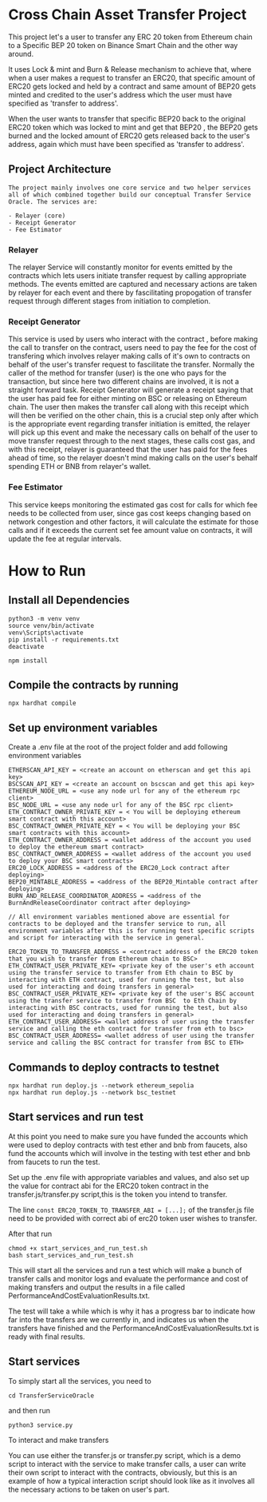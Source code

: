 # Cross Chain Asset Transfer Project

This project let's a user to transfer any ERC 20 token from Ethereum chain to a Specific BEP 20 token on Binance Smart Chain and the other way around.

It uses Lock & mint and Burn & Release mechanism to achieve that, where when a user makes a request to transfer an ERC20, that specific amount of ERC20 gets locked and held by a contract and same amount of BEP20 gets minted and credited to the user's address which the user must have specified as 'transfer to address'.

When the user wants to transfer that specific BEP20 back to the original ERC20 token which was locked to mint and get that BEP20 , the BEP20 gets burned and the locked amount of ERC20 gets released back to the user's address, again which must have been specified as 'transfer to address'.


## Project Architecture

    The project mainly involves one core service and two helper services all of which combined together build our conceptual Transfer Service Oracle. The services are:

    - Relayer (core)
    - Receipt Generator
    - Fee Estimator

### Relayer
The relayer Service will constantly monitor for events emitted by the contracts which lets users initiate transfer request by calling appropriate methods.
The events emitted are captured and necessary actions are taken by relayer for each event and there by fascilitating propogation of transfer request through different stages from initiation to completion.

### Receipt Generator
This service is used by users who interact with the contract , before making the call to transfer on the contract, users need to pay the fee for the cost of transfering which involves relayer making calls of it's own to contracts on behalf of the user's transfer request to fascilitate the transfer.
Normally the caller of the method for transfer (user) is the one who pays for the transaction, but since here two different chains are involved, it is not a straight forward task.
Receipt Generator will generate a receipt saying that the user has paid fee for either minting on BSC or releasing on Ethereum chain.
The user then makes the transfer call along with this receipt which will then be verified on the other chain, this is a crucial step only after which is the appropriate event regarding transfer initiation is emitted, the relayer will pick up this event and make the necessary calls on behalf of the user to move transfer request through to the next stages, these calls cost gas, and with this receipt, relayer is guaranteed that the user has paid for the fees ahead of time, so the relayer doesn't mind making calls on the user's behalf spending ETH or BNB from relayer's wallet.

### Fee Estimator
This service keeps monitoring the estimated gas cost for calls for which fee needs to be collected from user, since gas cost keeps changing based on network congestion and other factors, it will calculate the estimate for those calls and if it exceeds the current set fee amount value on contracts, it will update the fee at regular intervals.

# How to Run 

## Install all Dependencies

```
python3 -m venv venv
source venv/bin/activate
venv\Scripts\activate
pip install -r requirements.txt
deactivate

npm install
```

## Compile the contracts by running

    npx hardhat compile


## Set up environment variables

Create a .env file at the root of the project folder and add following environment variables

    ETHERSCAN_API_KEY = <create an account on etherscan and get this api key>
    BSCSCAN_API_KEY = <create an account on bscscan and get this api key>
    ETHEREUM_NODE_URL = <use any node url for any of the ethereum rpc client>
    BSC_NODE_URL = <use any node url for any of the BSC rpc client>
    ETH_CONTRACT_OWNER_PRIVATE_KEY = < You will be deploying ethereum smart contract with this account>
    BSC_CONTRACT_OWNER_PRIVATE_KEY = < You will be deploying your BSC smart contracts with this account>
    ETH_CONTRACT_OWNER_ADDRESS = <wallet address of the account you used to deploy the ethereum smart contract>
    BSC_CONTRACT_OWNER_ADDRESS = <wallet address of the account you used to deploy your BSC smart contracts>
    ERC20_LOCK_ADDRESS = <address of the ERC20_Lock contract after deploying>
    BEP20_MINTABLE_ADDRESS = <address of the BEP20_Mintable contract after deploying>
    BURN_AND_RELEASE_COORDINATOR_ADDRESS = <address of the BurnAndReleaseCoordinator contract after deploying>

    // All environment variables mentioned above are essential for contracts to be deployed and the transfer service to run, all environment variables after this is for running test specific scripts and script for interacting with the service in general.

    ERC20_TOKEN_TO_TRANSFER_ADDRESS = <contract address of the ERC20 token that you wish to transfer from Ethereum chain to BSC>
    ETH_CONTRACT_USER_PRIVATE_KEY= <private key of the user's eth account using the transfer service to transfer from Eth chain to BSC by interacting with ETH contract, used for running the test, but also used for interacting and doing transfers in general>
    BSC_CONTRACT_USER_PRIVATE_KEY= <private key of the user's BSC account using the transfer service to transfer from BSC  to Eth Chain by interacting with BSC contracts, used for running the test, but also used for interacting and doing transfers in general>
    ETH_CONTRACT_USER_ADDRESS= <wallet address of user using the transfer service and calling the eth contract for transfer from eth to bsc>
    BSC_CONTRACT_USER_ADDRESS= <wallet address of user using the transfer service and calling the BSC contract for transfer from BSC to ETH>


## Commands to deploy contracts to testnet 


```
npx hardhat run deploy.js --network ethereum_sepolia
npx hardhat run deploy.js --network bsc_testnet
```


## Start services and run test

At this point you need to make sure you have funded the accounts which were used to deploy contracts with test ether and bnb from faucets, also fund the accounts which will involve in the testing with test ether and bnb from faucets to run the test.

Set up the .env file with appropriate variables and values, and also set up the value for contract abi for the ERC20 token contract in the transfer.js/transfer.py script,this is the token you intend to transfer.

The line
`const ERC20_TOKEN_TO_TRANSFER_ABI = [...];` of the transfer.js file need to be provided with correct abi of erc20 token user wishes to transfer.

After that run

```
chmod +x start_services_and_run_test.sh 
bash start_services_and_run_test.sh
```
This will start all the services and run a test which will make a bunch of transfer calls and monitor logs and evaluate the performance and cost of making transfers and output the results in a file called PerformanceAndCostEvaluationResults.txt.
    
The test will take a while which is why it has a progress bar to indicate how far into the transfers are we currently in, and indicates us when the transfers have finished and the PerformanceAndCostEvaluationResults.txt is ready with final results.

## Start services

To simply start all the services, you need to 

    cd TransferServiceOracle

and then run

    python3 service.py

To interact and make transfers

You can use either the transfer.js or transfer.py script, which is a demo script to interact with the service to make transfer calls, a user can write their own script to interact with the contracts, obviously, but this is an example of how a typical interaction script should look like as it involves all the necessary actions to be taken on user's part.
